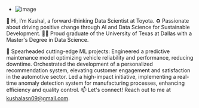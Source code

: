 - ![image](https://user-images.githubusercontent.com/47448959/181688448-950e426f-4b99-48b6-a7eb-652b61e6ae63.png)


👋 Hi, I’m Kushal, a forward-thinking Data Scientist at Toyota.
♻️ Passionate about driving positive change through AI and Data Science for Sustainable Development.
👩‍🎓 Proud graduate of the University of Texas at Dallas with a Master's Degree in Data Science.

🚀 Spearheaded cutting-edge ML projects:
Engineered a predictive maintenance model optimizing vehicle reliability and performance, reducing downtime.
Orchestrated the development of a personalized recommendation system, elevating customer engagement and satisfaction in the automotive sector.
Led a high-impact initiative, implementing a real-time anomaly detection system for manufacturing processes, enhancing efficiency and quality control.
📫 Let's connect! Reach out to me at kushalasn09@gmail.com.

<!---
kushalasn/kushalasn is a ✨ special ✨ repository because its `README.md` (this file) appears on your GitHub profile.
You can click the Preview link to take a look at your changes.
--->
